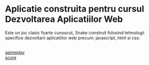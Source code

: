 # Aplicatie construita pentru cursul Dezvoltarea Aplicatiilor Web
Este un joc clasic foarte cunoscut, Snake construit folosind tehnologii specifice 
dezvoltarii aplicatiilor web precum: javascript, html si css:<br/><br/>

[gameplay](https://github.com/StroeAndrei/JAVASCRIPT/blob/main/Projects/SnakeGame/screenshots/gameplay.PNG)<br/>
[score](https://github.com/StroeAndrei/JAVASCRIPT/blob/main/Projects/SnakeGame/screenshots/score.PNG)

